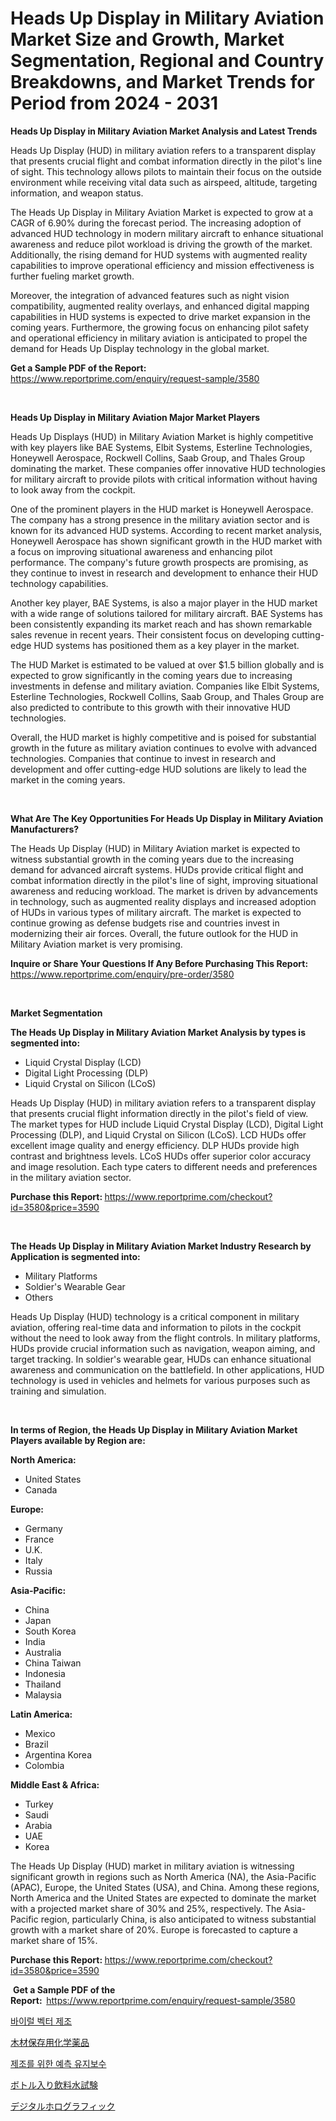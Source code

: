<p><h1>Heads Up Display in Military Aviation Market Size and Growth, Market Segmentation, Regional and Country Breakdowns, and Market Trends for Period from 2024 -  2031</h1></p><p><strong>Heads Up Display in Military Aviation Market Analysis and Latest Trends</strong></p>
<p><p>Heads Up Display (HUD) in military aviation refers to a transparent display that presents crucial flight and combat information directly in the pilot's line of sight. This technology allows pilots to maintain their focus on the outside environment while receiving vital data such as airspeed, altitude, targeting information, and weapon status.</p><p>The Heads Up Display in Military Aviation Market is expected to grow at a CAGR of 6.90% during the forecast period. The increasing adoption of advanced HUD technology in modern military aircraft to enhance situational awareness and reduce pilot workload is driving the growth of the market. Additionally, the rising demand for HUD systems with augmented reality capabilities to improve operational efficiency and mission effectiveness is further fueling market growth.</p><p>Moreover, the integration of advanced features such as night vision compatibility, augmented reality overlays, and enhanced digital mapping capabilities in HUD systems is expected to drive market expansion in the coming years. Furthermore, the growing focus on enhancing pilot safety and operational efficiency in military aviation is anticipated to propel the demand for Heads Up Display technology in the global market.</p></p>
<p><strong>Get a Sample PDF of the Report:&nbsp;</strong> <a href="https://www.reportprime.com/enquiry/request-sample/3580">https://www.reportprime.com/enquiry/request-sample/3580</a></p>
<p>&nbsp;</p>
<p><strong>Heads Up Display in Military Aviation Major Market Players</strong></p>
<p><p>Heads Up Displays (HUD) in Military Aviation Market is highly competitive with key players like BAE Systems, Elbit Systems, Esterline Technologies, Honeywell Aerospace, Rockwell Collins, Saab Group, and Thales Group dominating the market. These companies offer innovative HUD technologies for military aircraft to provide pilots with critical information without having to look away from the cockpit.</p><p>One of the prominent players in the HUD market is Honeywell Aerospace. The company has a strong presence in the military aviation sector and is known for its advanced HUD systems. According to recent market analysis, Honeywell Aerospace has shown significant growth in the HUD market with a focus on improving situational awareness and enhancing pilot performance. The company's future growth prospects are promising, as they continue to invest in research and development to enhance their HUD technology capabilities.</p><p>Another key player, BAE Systems, is also a major player in the HUD market with a wide range of solutions tailored for military aircraft. BAE Systems has been consistently expanding its market reach and has shown remarkable sales revenue in recent years. Their consistent focus on developing cutting-edge HUD systems has positioned them as a key player in the market. </p><p>The HUD Market is estimated to be valued at over $1.5 billion globally and is expected to grow significantly in the coming years due to increasing investments in defense and military aviation. Companies like Elbit Systems, Esterline Technologies, Rockwell Collins, Saab Group, and Thales Group are also predicted to contribute to this growth with their innovative HUD technologies.</p><p>Overall, the HUD market is highly competitive and is poised for substantial growth in the future as military aviation continues to evolve with advanced technologies. Companies that continue to invest in research and development and offer cutting-edge HUD solutions are likely to lead the market in the coming years.</p></p>
<p>&nbsp;</p>
<p><strong>What Are The Key Opportunities For Heads Up Display in Military Aviation Manufacturers?</strong></p>
<p><p>The Heads Up Display (HUD) in Military Aviation market is expected to witness substantial growth in the coming years due to the increasing demand for advanced aircraft systems. HUDs provide critical flight and combat information directly in the pilot's line of sight, improving situational awareness and reducing workload. The market is driven by advancements in technology, such as augmented reality displays and increased adoption of HUDs in various types of military aircraft. The market is expected to continue growing as defense budgets rise and countries invest in modernizing their air forces. Overall, the future outlook for the HUD in Military Aviation market is very promising.</p></p>
<p><strong>Inquire or Share Your Questions If Any Before Purchasing This Report:</strong> <a href="https://www.reportprime.com/enquiry/pre-order/3580">https://www.reportprime.com/enquiry/pre-order/3580</a></p>
<p>&nbsp;</p>
<p><strong>Market Segmentation</strong></p>
<p><strong>The Heads Up Display in Military Aviation Market Analysis by types is segmented into:</strong></p>
<p><ul><li>Liquid Crystal Display (LCD)</li><li>Digital Light Processing (DLP)</li><li>Liquid Crystal on Silicon (LCoS)</li></ul></p>
<p><p>Heads Up Display (HUD) in military aviation refers to a transparent display that presents crucial flight information directly in the pilot's field of view. The market types for HUD include Liquid Crystal Display (LCD), Digital Light Processing (DLP), and Liquid Crystal on Silicon (LCoS). LCD HUDs offer excellent image quality and energy efficiency. DLP HUDs provide high contrast and brightness levels. LCoS HUDs offer superior color accuracy and image resolution. Each type caters to different needs and preferences in the military aviation sector.</p></p>
<p><strong>Purchase this Report:&nbsp;</strong><a href="https://www.reportprime.com/checkout?id=3580&price=3590">https://www.reportprime.com/checkout?id=3580&price=3590</a></p>
<p>&nbsp;</p>
<p><strong>The Heads Up Display in Military Aviation Market Industry Research by Application is segmented into:</strong></p>
<p><ul><li>Military Platforms</li><li>Soldier's Wearable Gear</li><li>Others</li></ul></p>
<p><p>Heads Up Display (HUD) technology is a critical component in military aviation, offering real-time data and information to pilots in the cockpit without the need to look away from the flight controls. In military platforms, HUDs provide crucial information such as navigation, weapon aiming, and target tracking. In soldier's wearable gear, HUDs can enhance situational awareness and communication on the battlefield. In other applications, HUD technology is used in vehicles and helmets for various purposes such as training and simulation.</p></p>
<p>&nbsp;</p>
<p><strong>In terms of Region, the Heads Up Display in Military Aviation Market Players available by Region are:</strong></p>
<p>
    <p> <strong> North America: </strong>
        <ul>
            <li>United States</li>
            <li>Canada</li>
        </ul>
        </p> 
    <p> <strong> Europe: </strong>
        <ul>
            <li>Germany</li>
            <li>France</li>
            <li>U.K.</li>
            <li>Italy</li>
            <li>Russia</li>
        </ul>
        </p> 
    <p> <strong> Asia-Pacific: </strong>
        <ul>
            <li>China</li>
            <li>Japan</li>
            <li>South Korea</li>
            <li>India</li>
            <li>Australia</li>
            <li>China Taiwan</li>
            <li>Indonesia</li>
            <li>Thailand</li>
            <li>Malaysia</li>
        </ul>
        </p> 
    <p> <strong> Latin America: </strong>
        <ul>
            <li>Mexico</li>
            <li>Brazil</li>
            <li>Argentina Korea</li>
            <li>Colombia</li>
        </ul>
        </p> 
    <p> <strong> Middle East & Africa: </strong>
        <ul>
            <li>Turkey</li>
            <li>Saudi</li>
            <li>Arabia</li>
            <li>UAE</li>
            <li>Korea</li>
        </ul>
    </p>
    </p>
<p><p>The Heads Up Display (HUD) market in military aviation is witnessing significant growth in regions such as North America (NA), the Asia-Pacific (APAC), Europe, the United States (USA), and China. Among these regions, North America and the United States are expected to dominate the market with a projected market share of 30% and 25%, respectively. The Asia-Pacific region, particularly China, is also anticipated to witness substantial growth with a market share of 20%. Europe is forecasted to capture a market share of 15%.</p></p>
<p><strong>Purchase this Report: </strong><a href="https://www.reportprime.com/checkout?id=3580&price=3590">https://www.reportprime.com/checkout?id=3580&price=3590</a></p>
<p>&nbsp;<strong>Get a Sample PDF of the Report:&nbsp;&nbsp;</strong><a href="https://www.reportprime.com/enquiry/request-sample/3580">https://www.reportprime.com/enquiry/request-sample/3580</a></p>
<p><strong></strong></p>
<p><p><a href="https://medium.com/@demarcuskuhlman/%EB%B0%94%EC%9D%B4%EB%9F%AC%EC%8A%A4-%EB%B2%A1%ED%84%B0-%EC%A0%9C%EC%A1%B0-%EC%8B%9C%EC%9E%A5-2031%EB%85%84%EA%B9%8C%EC%A7%80%EC%9D%98-%EB%8F%99%ED%96%A5-%EC%98%88%EC%B8%A1-%EB%B0%8F-%EA%B2%BD%EC%9F%81-%EB%B6%84%EC%84%9D-5cd5b691385a">바이럴 벡터 제조</a></p><p><a href="https://medium.com/@coraltrout1923/%E6%9C%A8%E6%9D%90%E4%BF%9D%E5%AD%98%E5%8C%96%E5%AD%A6%E5%93%81%E5%B8%82%E5%A0%B4%E8%AA%BF%E6%9F%BB%E3%83%AC%E3%83%9D%E3%83%BC%E3%83%88-%E3%81%9D%E3%81%AE%E6%AD%B4%E5%8F%B2%E3%81%A8%E4%BA%88%E6%B8%AC204%E5%B9%B4%E3%81%8B%E3%82%892031%E5%B9%B4%E3%81%BE%E3%81%A7-1332cc5c69a9">木材保存用化学薬品</a></p><p><a href="https://medium.com/@avramcornescu20221/%EC%A0%9C%EC%A1%B0%EC%97%85%EC%9A%A9-%EC%98%88%EC%B8%A1-%EC%9C%A0%EC%A7%80%EB%B3%B4%EC%88%98-%EC%8B%9C%EC%9E%A5-%EA%B7%9C%EB%AA%A8-%EC%8B%9C%EC%9E%A5-%EC%A0%84%EB%A7%9D-%EB%B0%8F-%EC%8B%9C%EC%9E%A5-%EC%98%88%EC%B8%A1-2024%EB%85%84%EB%B6%80%ED%84%B0-2031%EB%85%84%EA%B9%8C%EC%A7%80-6fb796e973a6">제조를 위한 예측 유지보수</a></p><p><a href="https://github.com/JacksonWiza1924/Market-Research-Report-List-1/blob/main/168387614469.md">ボトル入り飲料水試験</a></p><p><a href="https://medium.com/@rylanaufman56456/%E3%83%87%E3%82%B8%E3%82%BF%E3%83%AB%E3%83%9B%E3%83%AD%E3%82%B0%E3%83%A9%E3%83%95%E3%82%A3%E3%83%83%E3%82%AF%E5%B8%82%E5%A0%B4%E3%81%AE%E3%83%88%E3%83%AC%E3%83%B3%E3%83%89%E3%81%A8%E5%B8%82%E5%A0%B4%E5%88%86%E6%9E%90%E3%81%AF-2024%E5%B9%B4%E3%81%8B%E3%82%892031%E5%B9%B4%E3%81%BE%E3%81%A7%E3%81%AE%E6%9C%9F%E9%96%93%E3%81%AB%E4%BA%88%E6%B8%AC%E3%81%95%E3%82%8C%E3%81%A6%E3%81%84%E3%81%BE%E3%81%99-092f7aced9dd">デジタルホログラフィック</a></p></p>